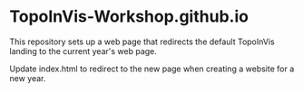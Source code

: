 # TopoInVis-Workshop.github.io

This repository sets up a web page that redirects the default TopoInVis landing to the current year's web page.

Update index.html to redirect to the new page when creating a website for a new year.
